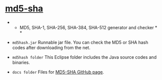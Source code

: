 # [md5-sha](https://furedi.github.io/md5-sha/)
* * MD5,  SHA-1, SHA-256, SHA-384, SHA-512 generator and checker * *

- ```md5hash.jar``` Runnable jar file. You can check the MD5 or SHA hash codes after downloading from the net. 

- ```md5hash folder``` This Eclipse folder includes the Java source codes and binaries.

- ```docs folder``` Files for [MD5-SHA  GitHub page](https://furedi.github.io/md5-sha/).
